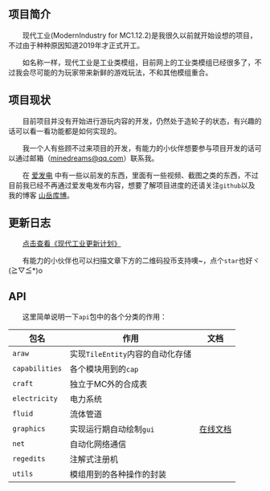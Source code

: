 ## 项目简介

&emsp;&emsp;现代工业(ModernIndustry for MC1.12.2)是我很久以前就开始设想的项目，不过由于种种原因知道2019年才正式开工。

&emsp;&emsp;如名称一样，现代工业是工业类模组，目前网上的工业类模组已经很多了，不过我会尽可能的为玩家带来新鲜的游戏玩法，不和其他模组重合。

## 项目现状

&emsp;&emsp;目前项目并没有开始进行游玩内容的开发，仍然处于造轮子的状态，有兴趣的话可以看一看功能都是如何实现的。

&emsp;&emsp;我一个人有些顾不过来项目的开发，有能力的小伙伴想要参与项目开发的话可以通过邮箱（[minedreams@qq.com](mailto:minedreams@qq.com)）联系我。

&emsp;&emsp;在 [爱发电](https://afdian.net/a/emptydreams) 中有一些以前发的东西，里面有一些视频、截图之类的东西，不过目前我已经不再通过爱发电发布内容，想要了解项目进度的还请关注`github`以及我的博客 [山岳库博](https://kmar.top/)。

## 更新日志

&emsp;&emsp;[点击查看《现代工业更新计划》](https://kmar.top/posts/24a732ec/)

&emsp;&emsp;有能力的小伙伴也可以扫描文章下方的二维码投币支持噢~，点个`star`也好ヾ(≧▽≦*)o

## API

&emsp;&emsp;这里简单说明一下`api`包中的各个分类的作用：

| 包名             | 作用                     | 文档                                       |
|----------------|------------------------|------------------------------------------|
| `araw`         | 实现`TileEntity`内容的自动化存储 |                                          |
| `capabilities` | 各个模块用到的`cap`           |                                          |
| `craft`        | 独立于MC外的合成表             |                                          |
| `electricity`  | 电力系统                   |                                          |
| `fluid`        | 流体管道                   |                                          |
| `graphics`     | 实现运行期自动绘制`gui`         | [在线文档](https://kmar.top/posts/e0217013/) |
| `net`          | 自动化网络通信                |                                          |
| `regedits`     | 注解式注册机                 |                                          |
| `utils`        | 模组用到的各种操作的封装           |                                          |